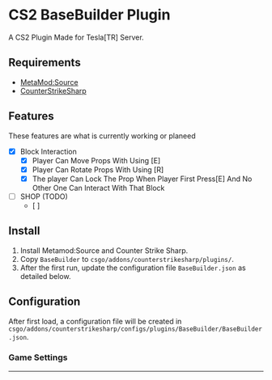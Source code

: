 # CS2 BaseBuilder Plugin
A CS2 Plugin Made for Tesla[TR] Server.
## Requirements
- [MetaMod:Source](https://github.com/alliedmodders/metamod-source/)
- [CounterStrikeSharp](https://github.com/roflmuffin/CounterStrikeSharp)
## Features
These features are what is currently working or planeed
- [x] Block Interaction
  - [x] Player Can Move Props With Using [E]
  - [x] Player Can Rotate Props With Using [R]
  - [x] The player Can Lock The Prop When Player First Press[E] And No Other One Can Interact With That Block
- [ ] SHOP (TODO)
  - [ ]
## Install
1. Install Metamod:Source and Counter Strike Sharp.
2. Copy `BaseBuilder` to `csgo/addons/counterstrikesharp/plugins/`.
3. After the first run, update the configuration file `BaseBuilder.json` as detailed below.
## Configuration
After first load, a configuration file will be created in 
`csgo/addons/counterstrikesharp/configs/plugins/BaseBuilder/BaseBuilder.json`.
### Game Settings
------
